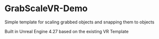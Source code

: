 # GrabScaleVR-Demo
 Simple template for scaling grabbed objects and snapping them to objects

Built in Unreal Engine 4.27 based on the existing VR Template